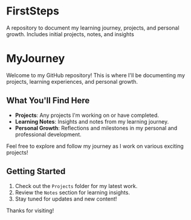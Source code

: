 # FirstSteps
A repository to document my learning journey, projects, and personal growth. Includes initial projects, notes, and insights
# MyJourney

Welcome to my GitHub repository! This is where I'll be documenting my projects, learning experiences, and personal growth.

## What You'll Find Here

- **Projects**: Any projects I'm working on or have completed.
- **Learning Notes**: Insights and notes from my learning journey.
- **Personal Growth**: Reflections and milestones in my personal and professional development.

Feel free to explore and follow my journey as I work on various exciting projects!

## Getting Started

1. Check out the `Projects` folder for my latest work.
2. Review the `Notes` section for learning insights.
3. Stay tuned for updates and new content!

Thanks for visiting!

